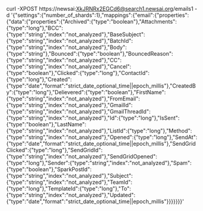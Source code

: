 curl -XPOST https://newsai:XkJRNRx2EGCd6@search1.newsai.org/emails1 -d '{"settings":{"number_of_shards":1},"mappings":{"email":{"properties":{"data":{"properties":{"Archived":{"type":"boolean"},"Attachments":{"type":"long"},"BCC":{"type":"string","index":"not_analyzed"},"BaseSubject":{"type":"string","index":"not_analyzed"},"BatchId":{"type":"string","index":"not_analyzed"},"Body":{"type":"string"},"Bounced":{"type":"boolean"},"BouncedReason":{"type":"string","index":"not_analyzed"},"CC":{"type":"string","index":"not_analyzed"},"Cancel":{"type":"boolean"},"Clicked":{"type":"long"},"ContactId":{"type":"long"},"Created":{"type":"date","format":"strict_date_optional_time||epoch_millis"},"CreatedBy":{"type":"long"},"Delievered":{"type":"boolean"},"FirstName":{"type":"string","index":"not_analyzed"},"FromEmail":{"type":"string","index":"not_analyzed"},"GmailId":{"type":"string","index":"not_analyzed"},"GmailThreadId":{"type":"string","index":"not_analyzed"},"Id":{"type":"long"},"IsSent":{"type":"boolean"},"LastName":{"type":"string","index":"not_analyzed"},"ListId":{"type":"long"},"Method":{"type":"string","index":"not_analyzed"},"Opened":{"type":"long"},"SendAt":{"type":"date","format":"strict_date_optional_time||epoch_millis"},"SendGridClicked":{"type":"long"},"SendGridId":{"type":"string","index":"not_analyzed"},"SendGridOpened":{"type":"long"},"Sender":{"type":"string","index":"not_analyzed"},"Spam":{"type":"boolean"},"SparkPostId":{"type":"string","index":"not_analyzed"},"Subject":{"type":"string","index":"not_analyzed"},"TeamId":{"type":"long"},"TemplateId":{"type":"long"},"To":{"type":"string","index":"not_analyzed"},"Updated":{"type":"date","format":"strict_date_optional_time||epoch_millis"}}}}}}}'
